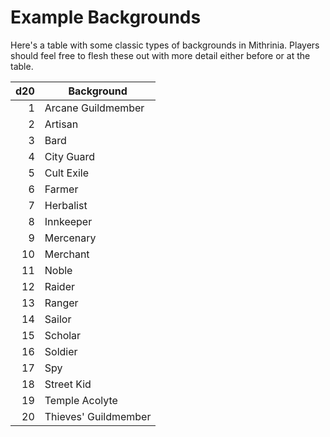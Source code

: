 # Example Backgrounds

Here's a table with some classic types of backgrounds in Mithrinia. Players should feel free to flesh these out with more detail either before or at the table.

| d20 | Background           |
| --: | -------------------- |
|   1 | Arcane Guildmember   |
|   2 | Artisan              |
|   3 | Bard                 |
|   4 | City Guard           |
|   5 | Cult Exile           |
|   6 | Farmer               |
|   7 | Herbalist            |
|   8 | Innkeeper            |
|   9 | Mercenary            |
|  10 | Merchant             |
|  11 | Noble                |
|  12 | Raider               |
|  13 | Ranger               |
|  14 | Sailor               |
|  15 | Scholar              |
|  16 | Soldier              |
|  17 | Spy                  |
|  18 | Street Kid           |
|  19 | Temple Acolyte       |
|  20 | Thieves' Guildmember |
